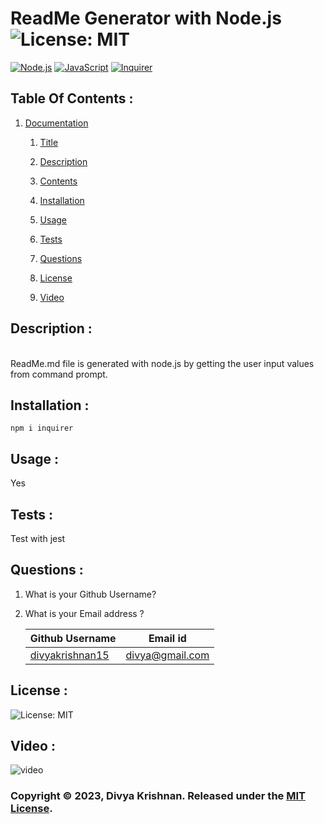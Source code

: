 # ReadMe Generator with Node.js ![License: MIT](https://img.shields.io/badge/License-MIT-yellow.svg) 
 [![Node.js](https://img.shields.io/badge/Node.js-43853D?style=for-the-badge&logo=node.js&logoColor=white)](https://nodejs.org/) 
 [![JavaScript](https://img.shields.io/badge/JavaScript-F7DF1E?style=for-the-badge&logo=javascript&logoColor=black)](https://developer.mozilla.org/en-US/docs/Web/JavaScript) 
 [![Inquirer](https://img.shields.io/badge/Inquirer-0d0d0d?style=for-the-badge&logo=inquirer&logoColor=white)](https://www.npmjs.com/package/inquirer)
 ## Table Of Contents : 
 1.  [Documentation](#documentation) 

        1.  [Title](#Title) 

        2.  [Description](#Description) 

        3.  [Contents](#Contents) 

        4.  [Installation](#Installation) 

        5.  [Usage](#Usage) 

        6.  [Tests](#Tests) 

        7.  [Questions](#Questions) 

        8.  [License](#License) 

        9.  [Video](#Video) 
 
 ## Description :  
 <a name="Description"></a>  
 ReadMe.md file is generated with node.js by getting the user input values from command prompt. 
 ## Installation :  
 <a name="Installation"></a> 
```shell 
npm i inquirer
 ```
 ## Usage :  
 <a name="Usage"></a> 
 Yes 
 ## Tests :  
 <a name="Tests"></a> 
 Test with jest 
 ## Questions :  
 <a name="Questions"></a> 
 1. What is your Github Username? 
 2. What is your Email address ? 
 
    | Github Username  | **Email id** |
    | --- | --- |
    | [divyakrishnan15](https://github.com/divyakrishnan15) | divya@gmail.com 
 ## License :  
 <a name="License"></a> 
 ![License: MIT](https://img.shields.io/badge/License-MIT-yellow.svg) 
 ## Video :
 ![video](https://github.com/divyakrishnan15/readme-test/assets/40469923/20a1f414-dae2-4028-8d2b-eb976ac78ecc) 
 ### Copyright © 2023, Divya Krishnan. Released under the [MIT License](LICENSE).